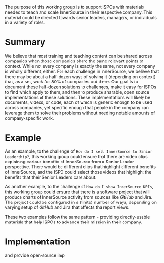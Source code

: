 The purpose of this working group is to support ISPOs with materials needed to teach and scale InnerSource in their respective company.
This material could be directed towards senior leaders, managers, or individuals in a variety of roles.

# Summary

We believe that most training and teaching content can be shared across companies when those companies share the same relevant points of context.
While not every company is exactly the same, not every company is wholly different, either.
For each challenge in InnerSource, we believe that there may be about a half-dozen ways of solving it (depending on context) that, as a set, work for 80% of companies out there.
Our goal is to document these half-dozen solutions to challenges, make it easy for ISPOs to find which apply to them, and then to produce sharable, open source implementations of these solutions.
These implementations will likely be documents, videos, or code, each of which is generic enough to be used across companies,
yet specific enough that people in the company can leverage them to solve their problems without needing notable amounts of company-specific work.

# Example

As an example, to the challenge of `How do I sell InnerSource to Senior Leadership?`,
this working group could ensure that there are video clips explaining various benefits of InnerSource from a Senior Leader perspective.
There would be diifferent clips that highlight different benefits of InnerSource,
and the ISPO could select those videos that highlight the benefits that their Senior Leaders care about.

As another example, to the challenge of `How do I show InnerSource KPIs`,
this working group could ensure that there is a software project that will produce charts of InnerSource activity from sources like _GitHub_ and Jira.
The project could be configured in a (finite) number of ways, depending on varying setup of _GitHub_ and Jira that affects tha report views.

These two examples follow the same pattern - providing directly-usable materials that help ISPOs to advance their mission in their company.

# Implementation


and provide open-source imp
